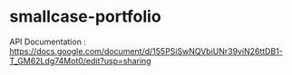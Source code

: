 # smallcase-portfolio

API Documentation : https://docs.google.com/document/d/155PSiSwNQVbiUNr39viN26ttDB1-T_GM62Ldg74Mot0/edit?usp=sharing


